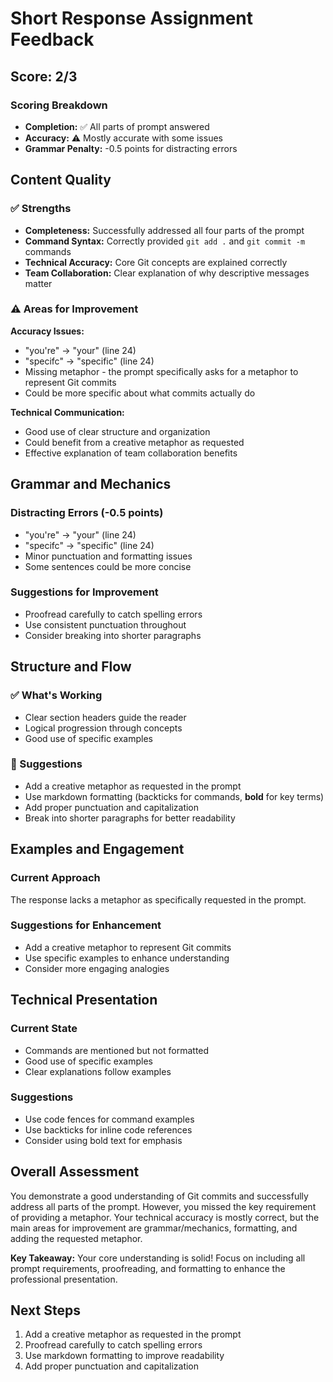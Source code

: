 # Short Response Assignment Feedback

## Score: 2/3

### Scoring Breakdown
- **Completion:** ✅ All parts of prompt answered
- **Accuracy:** ⚠️ Mostly accurate with some issues
- **Grammar Penalty:** -0.5 points for distracting errors

## Content Quality

### ✅ Strengths
- **Completeness:** Successfully addressed all four parts of the prompt
- **Command Syntax:** Correctly provided `git add .` and `git commit -m` commands
- **Technical Accuracy:** Core Git concepts are explained correctly
- **Team Collaboration:** Clear explanation of why descriptive messages matter

### ⚠️ Areas for Improvement

**Accuracy Issues:**
- "you're" → "your" (line 24)
- "specifc" → "specific" (line 24)
- Missing metaphor - the prompt specifically asks for a metaphor to represent Git commits
- Could be more specific about what commits actually do

**Technical Communication:**
- Good use of clear structure and organization
- Could benefit from a creative metaphor as requested
- Effective explanation of team collaboration benefits

## Grammar and Mechanics

### Distracting Errors (-0.5 points)
- "you're" → "your" (line 24)
- "specifc" → "specific" (line 24)
- Minor punctuation and formatting issues
- Some sentences could be more concise

### Suggestions for Improvement
- Proofread carefully to catch spelling errors
- Use consistent punctuation throughout
- Consider breaking into shorter paragraphs

## Structure and Flow

### ✅ What's Working
- Clear section headers guide the reader
- Logical progression through concepts
- Good use of specific examples

### 🔄 Suggestions
- Add a creative metaphor as requested in the prompt
- Use markdown formatting (backticks for commands, **bold** for key terms)
- Add proper punctuation and capitalization
- Break into shorter paragraphs for better readability

## Examples and Engagement

### Current Approach
The response lacks a metaphor as specifically requested in the prompt.

### Suggestions for Enhancement
- Add a creative metaphor to represent Git commits
- Use specific examples to enhance understanding
- Consider more engaging analogies

## Technical Presentation

### Current State
- Commands are mentioned but not formatted
- Good use of specific examples
- Clear explanations follow examples

### Suggestions
- Use code fences for command examples
- Use backticks for inline code references
- Consider using bold text for emphasis

## Overall Assessment

You demonstrate a good understanding of Git commits and successfully address all parts of the prompt. However, you missed the key requirement of providing a metaphor. Your technical accuracy is mostly correct, but the main areas for improvement are grammar/mechanics, formatting, and adding the requested metaphor.

**Key Takeaway:** Your core understanding is solid! Focus on including all prompt requirements, proofreading, and formatting to enhance the professional presentation.

## Next Steps
1. Add a creative metaphor as requested in the prompt
2. Proofread carefully to catch spelling errors
3. Use markdown formatting to improve readability
4. Add proper punctuation and capitalization
